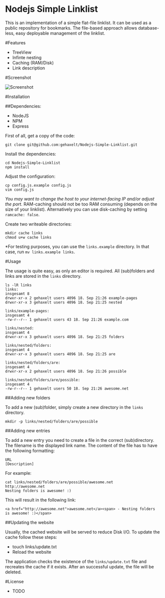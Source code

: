 Nodejs Simple Linklist
==========================

This is an implementation of a simple flat-file linklist. It can be used as a public repository for bookmarks. The file-based approach allows database-less, easy deployable management of the linklist. 

#Features

- TreeView 
- Infinte nesting
- Caching (RAM/Disk)
- Link description

#Screenshot

![Screenshot](http://i.imgur.com/YkdwFZm.png)

#Installation

##Dependencies:

- NodeJS
- NPM
- Express

First of all, get a copy of the code: 

```
git clone git@github.com:gehaxelt/Nodejs-Simple-Linklist.git
```

Install the dependencies:

```
cd Nodejs-Simple-Linklist
npm install
```

Adjust the configuration:

```
cp config.js.example config.js
vim config.js
```
*You may want to change the host to your internet-facing IP and/or adjust the port.* RAM-caching should not be too RAM consuming (depends on the size of your linklist). Alternatively you can use disk-caching by setting ```ramcache: false```. 

Create two writeable directories:

```
mkdir cache links
chmod u+w cache links
```

*For testing purposes, you can use the ```links.example``` directory. In that case, run ```mv links.example links```.

#Usage

The usage is quite easy, as only an editor is required. All (sub)folders and links are stored in the ```links``` directory. 

```
ls -lR links
links:
insgesamt 8
drwxr-xr-x 2 gehaxelt users 4096 18. Sep 21:26 example-pages
drwxr-xr-x 3 gehaxelt users 4096 18. Sep 21:25 nested

links/example-pages:
insgesamt 4
-rw-r--r-- 1 gehaxelt users 43 18. Sep 21:26 example.com

links/nested:
insgesamt 4
drwxr-xr-x 3 gehaxelt users 4096 18. Sep 21:25 folders

links/nested/folders:
insgesamt 4
drwxr-xr-x 3 gehaxelt users 4096 18. Sep 21:25 are

links/nested/folders/are:
insgesamt 4
drwxr-xr-x 2 gehaxelt users 4096 18. Sep 21:26 possible

links/nested/folders/are/possible:
insgesamt 4
-rw-r--r-- 1 gehaxelt users 50 18. Sep 21:26 awesome.net
```

##Adding new folders

To add a new (sub)folder, simply create a new directory in the ```links``` directory. 

```
mkdir -p links/nested/folders/are/possible
```

##Adding new entries

To add a new entry you need to create a file in the correct (sub)directory. The filename is the displayed link name. The content of the file has to have the following formatting:

```
URL
[Description]
```

For example: 

```
cat links/nested/folders/are/possible/awesome.net 
http://awesome.net
Nesting folders is awesome! :)
```

This will result in the following link:

```
<a href="http://awesome.net">awesome.net</a><span> - Nesting folders is awesome! :)</span>
```

##Updating the website

Usually, the cached website will be served to reduce Disk I/O. To update the cache follow these steps:

- touch links/update.txt
- Reload the website

The application checks the existence of the ```links/update.txt``` file and recreates the cache if it exists. After an successful update, the file will be deleted. 

#License

- TODO